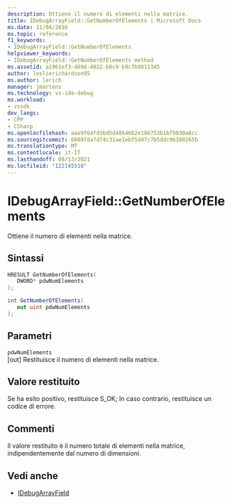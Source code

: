 ```yaml
---
description: Ottiene il numero di elementi nella matrice.
title: IDebugArrayField::GetNumberOfElements | Microsoft Docs
ms.date: 11/04/2016
ms.topic: reference
f1_keywords:
- IDebugArrayField::GetNumberOfElements
helpviewer_keywords:
- IDebugArrayField::GetNumberOfElements method
ms.assetid: a1961ef3-d69d-4022-b8c9-b9cfb9811345
author: leslierichardson95
ms.author: lerich
manager: jmartens
ms.technology: vs-ide-debug
ms.workload:
- vssdk
dev_langs:
- CPP
- CSharp
ms.openlocfilehash: aae9f64fd3bd5d48646b2e186753b1bf9830a8cc
ms.sourcegitcommit: 68897da7d74c31ae1ebf5d47c7b5ddc9b108265b
ms.translationtype: MT
ms.contentlocale: it-IT
ms.lasthandoff: 08/13/2021
ms.locfileid: "122145510"
---
```

# <a name="idebugarrayfieldgetnumberofelements"></a>IDebugArrayField::GetNumberOfElements
Ottiene il numero di elementi nella matrice.

## <a name="syntax"></a>Sintassi

```cpp
HRESULT GetNumberOfElements( 
   DWORD* pdwNumElements
);
```

```csharp
int GetNumberOfElements(
   out uint pdwNumElements
);
```

## <a name="parameters"></a>Parametri
`pdwNumElements`\
[out] Restituisce il numero di elementi nella matrice.

## <a name="return-value"></a>Valore restituito
 Se ha esito positivo, restituisce S_OK; In caso contrario, restituisce un codice di errore.

## <a name="remarks"></a>Commenti
 Il valore restituito è il numero totale di elementi nella matrice, indipendentemente dal numero di dimensioni.

## <a name="see-also"></a>Vedi anche
- [IDebugArrayField](../../../extensibility/debugger/reference/idebugarrayfield.md)

